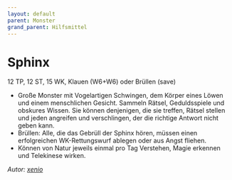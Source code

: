 ```yaml
---
layout: default
parent: Monster
grand_parent: Hilfsmittel
---
```


# Sphinx
12 TP, 12 ST, 15 WK, Klauen (W6+W6) oder Brüllen (save)
- Große Monster mit Vogelartigen Schwingen, dem Körper eines Löwen und einem menschlichen Gesicht. Sammeln Rätsel, Geduldsspiele und obskures Wissen. Sie können denjenigen, die sie treffen, Rätsel stellen und jeden angreifen und verschlingen, der die richtige Antwort nicht geben kann.
- Brüllen: Alle, die das Gebrüll der Sphinx hören, müssen einen erfolgreichen WK-Rettungswurf ablegen oder aus Angst fliehen.
- Können von Natur jeweils einmal pro Tag Verstehen, Magie erkennen und Telekinese wirken.

*Autor: [xenio](https://xenioinabottle.blogspot.com)*

